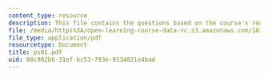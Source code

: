 ```yaml
---
content_type: resource
description: This file contains the questions based on the course's readings.
file: /media/https%3A/open-learning-course-data-rc.s3.amazonaws.com/18-786-topics-in-algebraic-number-theory-spring-2006/88c902b631efbc53793e9134821e4bad_ps01.pdf
file_type: application/pdf
resourcetype: Document
title: ps01.pdf
uid: 88c902b6-31ef-bc53-793e-9134821e4bad
---
```


